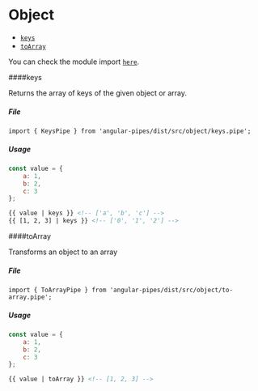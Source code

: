 # Object

* [`keys`](#keys)
* [`toArray`](#toarray)

You can check the module import [`here`](./modules.md).

####keys

Returns the array of keys of the given object or array.

##### File

```
import { KeysPipe } from 'angular-pipes/dist/src/object/keys.pipe';
```

##### Usage

```javascript
const value = {
    a: 1,
    b: 2,
    c: 3
};

```

```html
{{ value | keys }} <!-- ['a', 'b', 'c'] -->
{{ [1, 2, 3] | keys }} <!-- ['0', '1', '2'] -->
```

####toArray

Transforms an object to an array

##### File

```
import { ToArrayPipe } from 'angular-pipes/dist/src/object/to-array.pipe';
```

##### Usage

```javascript
const value = {
    a: 1,
    b: 2,
    c: 3
};

```

```html
{{ value | toArray }} <!-- [1, 2, 3] -->
```
